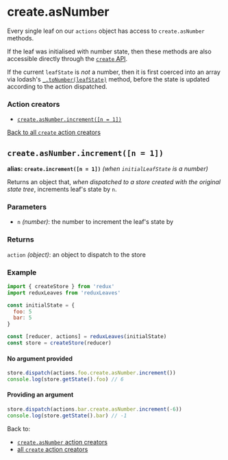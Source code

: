 # create.asNumber

Every single leaf on our `actions` object has access to `create.asNumber` methods.

If the leaf was initialised with number state, then these methods are also accessible directly through the [`create` API](https://github.com/richardcrng/redux-leaves/tree/master/src/docs/create).

If the current `leafState` is *not* a number, then it is first coerced into an array via lodash's [`_.toNumber(leafState)`](https://lodash.com/docs/4.17.11#toNumber) method, before the state is updated according to the action dispatched.

### Action creators
- [`create.asNumber.increment([n = 1])`](#createasnumberincrementn--1)

[Back to all `create` action creators](https://github.com/richardcrng/redux-leaves/tree/master/src/docs/create#action-creators)

## `create.asNumber.increment([n = 1])`
**alias: `create.increment([n = 1])`** *(when `initialLeafState` is a number)*

Returns an object that, *when dispatched to a store created with the original state tree*, increments leaf's state by `n`.

### Parameters
- `n` *(number)*: the number to increment the leaf's state by

### Returns
`action` *(object)*: an object to dispatch to the store

### Example
```js
import { createStore } from 'redux'
import reduxLeaves from 'reduxLeaves'

const initialState = {
  foo: 5
  bar: 5
}

const [reducer, actions] = reduxLeaves(initialState)
const store = createStore(reducer)
```
#### No argument provided
```js
store.dispatch(actions.foo.create.asNumber.increment())
console.log(store.getState().foo) // 6
```
#### Providing an argument
```js
store.dispatch(actions.bar.create.asNumber.increment(-6))
console.log(store.getState().bar) // -1
```
Back to:
* [`create.asNumber` action creators](#action-creators)
* [all `create` action creators](https://github.com/richardcrng/redux-leaves/tree/master/src/docs/create#action-creators)